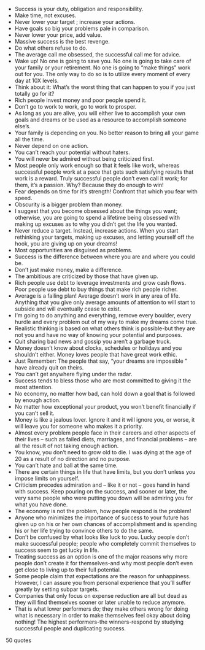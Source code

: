  - Success is your duty, obligation and responsibility.
 - Make time, not excuses.
 - Never lower your target ; increase your actions.
 - Have goals so big your problems pale in comparison.
 - Never lower your price, add value.
 - Massive success is the best revenge.
 - Do what others refuse to do.
 - The average call me obsessed, the successful call me for advice.
 - Wake up! No one is going to save you. No one is going to take care of your family or your retirement. No one is going to “make things” work out for you. The only way to do so is to utilize every moment of every day at 10X levels.
 - Think about it: What’s the worst thing that can happen to you if you just totally go for it?
 - Rich people invest money and poor people spend it.
 - Don’t go to work to work, go to work to prosper.
 - As long as you are alive, you will either live to accomplish your own goals and dreams or be used as a resource to accomplish someone else’s.
 - Your family is depending on you. No better reason to bring all your game all the time.
 - Never depend on one action.
 - You can’t reach your potential without haters.
 - You will never be admired without being criticized first.
 - Most people only work enough so that it feels like work, whereas successful people work at a pace that gets such satisfying results that work is a reward. Truly successful people don’t even call it work; for them, it’s a passion. Why? Because they do enough to win!
 - Fear depends on time for it’s strength! Confront that which you fear with speed.
 - Obscurity is a bigger problem than money.
 - I suggest that you become obsessed about the things you want; otherwise, you are going to spend a lifetime being obsessed with making up excuses as to why you didn’t get the life you wanted.
 - Never reduce a target. Instead, increase actions. When you start rethinking your targets, making up excuses, and letting yourself off the hook, you are giving up on your dreams!
 - Most opportunities are disguised as problems.
 - Success is the difference between where you are and where you could be.
 - Don’t just make money, make a difference.
 - The ambitious are criticized by those that have given up.
 - Rich people use debt to leverage investments and grow cash flows. Poor people use debt to buy things that make rich people richer.
 - Average is a failing plan! Average doesn’t work in any area of life. Anything that you give only average amounts of attention to will start to subside and will eventually cease to exist.
 - I’m going to do anything and everything, remove every boulder, every hurdle and every problem out of my way to make my dreams come true.
 - Realistic thinking is based on what others think is possible-but they are not you and have no way of knowing your potential and purposes.
 - Quit sharing bad news and gossip you aren’t a garbage truck.
 - Money doesn’t know about clocks, schedules or holidays and you shouldn’t either. Money loves people that have great work ethic.
 - Just Remember: The people that say, “your dreams are impossible ” have already quit on theirs.
 - You can’t get anywhere flying under the radar.
 - Success tends to bless those who are most committed to giving it the most attention.
 - No economy, no matter how bad, can hold down a goal that is followed by enough action.
 - No matter how exceptional your product, you won’t benefit financially if you can’t sell it.
 - Money is like a jealous lover. Ignore it and it will ignore you, or worse, it will leave you for someone who makes it a priority.
 - Almost every problem people face in their careers and other aspects of their lives – such as failed diets, marriages, and financial problems – are all the result of not taking enough action.
 - You know, you don’t need to grow old to die. I was dying at the age of 20 as a result of no direction and no purpose.
 - You can’t hate and ball at the same time.
 - There are certain things in life that have limits, but you don’t unless you impose limits on yourself.
 - Criticism precedes admiration and – like it or not – goes hand in hand with success. Keep pouring on the success, and sooner or later, the very same people who were putting you down will be admiring you for what you have done.
 - The economy is not the problem, how people respond is the problem!
 - Anyone who minimizes the importance of success to your future has given up on his or her own chances of accomplishment and is spending his or her life trying to convince others to do the same.
 - Don’t be confused by what looks like luck to you. Lucky people don’t make successful people; people who completely commit themselves to success seem to get lucky in life.
 - Treating success as an option is one of the major reasons why more people don’t create it for themselves-and why most people don’t even get close to living up to their full potential.
 - Some people claim that expectations are the reason for unhappiness. However, I can assure you from personal experience that you’ll suffer greatly by setting subpar targets.
 - Companies that only focus on expense reduction are all but dead as they will find themselves sooner or later unable to reduce anymore.
 - That is what lower performers do; they make others wrong for doing what is necessary in order to make themselves feel okay about doing nothing! The highest performers-the winners-respond by studying successful people and duplicating success.

50 quotes